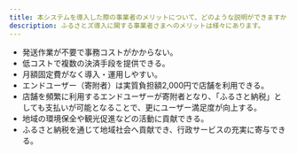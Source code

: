 ```yaml
---
title: 本システムを導入した際の事業者のメリットについて、どのような説明ができますか？
description: ふるさとズ導入に関する事業者さまへのメリットは様々にあります。
---
```


- 発送作業が不要で事務コストがかからない。
- 低コストで複数の決済手段を提供できる。
- 月額固定費がなく導入・運用しやすい。
- エンドユーザー（寄附者）は実質負担額2,000円で店舗を利用できる。
- 店舗を頻繁に利用するエンドユーザーが寄附者となり、「ふるさと納税」としても支払いが可能となることで、更にユーザー満足度が向上する。
- 地域の環境保全や観光促進などの活動に貢献できる。
- ふるさと納税を通じて地域社会へ貢献でき、行政サービスの充実に寄与できる。   




 